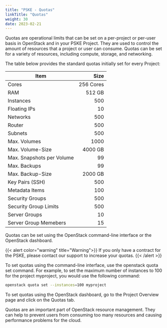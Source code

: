 ```yaml
---
title: "PSKE - Quotas"
linkTitle: "Quotas"
weight: 30
date: 2023-02-21
---
```

Quotas are operational limits that can be set on a per-project or per-user basis in OpenStack and in your PSKE Project. They are used to control the amount of resources that a project or user can consume. Quotas can be set for a variety of resources, including compute, storage, and networking.

The table below provides the standard quotas initially set for every Project:

| Item                      |      Size |
|---------------------------|----------:|
| Cores                     | 256 Cores |
| RAM                       |    512 GB |
| Instances                 |       500 |
| Floating IPs              |        10 |
| Networks                  |       500 |
| Router                    |       500 |
| Subnets                   |       500 |
| Max. Volumes              |      1000 |
| Max. Volume-Size          |   4000 GB |
| Max. Snapshots per Volume |        99 |
| Max. Backups              |        99 |
| Max. Backup-Size          |   2000 GB |
| Key Pairs (SSH)           |       500 |
| Metadata Items            |       100 |
| Security Groups           |       500 |
| Security Group Limits     |       500 |
| Server Groups             |        10 |
| Server Group Memebers     |        15 |


Quotas can be set using the OpenStack command-line interface or the OpenStack dashboard.

{{< alert color="warning" title="Warning">}} If you only have a contract for the PSKE, please contact our support to increase your quotas. {{< /alert >}}

To set quotas using the command-line interface, use the openstack quota set command. For example, to set the maximum number of instances to 100 for the project myproject, you would use the following command:

```bash
openstack quota set --instances=100 myproject
```

To set quotas using the OpenStack dashboard, go to the Project Overview page and click on the Quotas tab.

Quotas are an important part of OpenStack resource management. They can help to prevent users from consuming too many resources and causing performance problems for the cloud.



